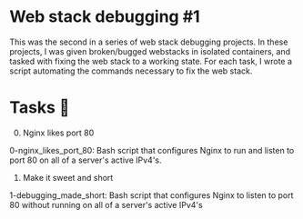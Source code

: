 # Web stack debugging #1
This was the second in a series of web stack debugging projects. In these projects, I was given broken/bugged webstacks in isolated containers, and tasked with fixing the web stack to a working state. For each task, I wrote a script automating the commands necessary to fix the web stack.

# Tasks 📃
0. Nginx likes port 80

0-nginx_likes_port_80: Bash script that configures Nginx to run and listen to port 80 on all of a server's active IPv4's.
1. Make it sweet and short

1-debugging_made_short: Bash script that configures Nginx to listen to port 80 without running on all of a server's active IPv4's

